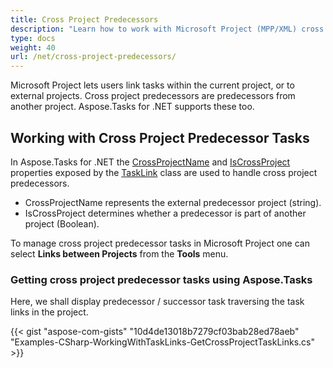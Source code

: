 ```yaml
---
title: Cross Project Predecessors
description: "Learn how to work with Microsoft Project (MPP/XML) cross project predecessors using Aspose.Tasks for .NET."
type: docs
weight: 40
url: /net/cross-project-predecessors/
---
```


Microsoft Project lets users link tasks within the current project, or to external projects. Cross project predecessors are predecessors from another project. Aspose.Tasks for .NET supports these too.

## **Working with Cross Project Predecessor Tasks**
In Aspose.Tasks for .NET the [CrossProjectName](https://apireference.aspose.com/tasks/net/aspose.tasks/tasklink/properties/crossprojectname) and [IsCrossProject](https://apireference.aspose.com/tasks/net/aspose.tasks/tasklink/properties/iscrossproject) properties exposed by the [TaskLink](https://apireference.aspose.com/tasks/net/aspose.tasks/tasklink) class are used to handle cross project predecessors.

- CrossProjectName represents the external predecessor project (string).
- IsCrossProject determines whether a predecessor is part of another project (Boolean).

To manage cross project predecessor tasks in Microsoft Project one can select **Links between Projects** from the **Tools** menu.

### **Getting cross project predecessor tasks using Aspose.Tasks**
Here, we shall display predecessor / successor task traversing the task links in the project.

{{< gist "aspose-com-gists" "10d4de13018b7279cf03bab28ed78aeb" "Examples-CSharp-WorkingWithTaskLinks-GetCrossProjectTaskLinks.cs" >}}
